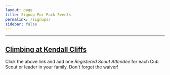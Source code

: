 ```yaml
---
layout: page
title: Signup For Pack Events
permalink: /signups/
sidebar: false
---
```


************

<!--
There are no currently open signups.
-->
<!--
## [Cub Haunted, Oct 20-22, 2023](https://2023-cub-haunted-weekend.cheddarup.com)
Join us at Cub Haunted for a spooky time!
-->
<!--
## [Roller Skating Popcorn Celebration](https://pack-150-roller-skating-popcorn-celebration-2022.cheddarup.com)
Please RSVP for our December 6th Skating Party and Pack Meeting.
-->

## [Climbing at Kendall Cliffs](https://2024-jan-20-rock-climbing-at-kendall-cliffs.cheddarup.com)
Click the above link and add one _Registered Scout Attendee_ for each Cub Scout or leader in your family. Don't forget the waiver!

<!--
## [2023 Blue and Gold](https://pack150-blue-gold-banquet-2023.cheddarup.com)
Click the above link and add one attendee for each member of your family.
-->
<!--
## [Pay 2023 Pack Dues](https://pack-150-registration-for-2023.cheddarup.com)
Click the above link and add one _Scout Registration_ for each Cub Scout in your family. Make sure to fill in the correct answers when prompted.
-->
<!--
## [USS Little Rock - April 2023](https://pack-150-uss-little-rock-spring-2023.cheddarup.com)
Click the above link and add for each Cub Scout, Adult, and Sibling in your family. 
-->


